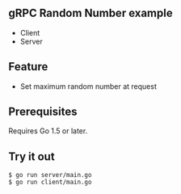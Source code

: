 ## gRPC Random Number example

- Client 
- Server 

Feature
-------------

- Set maximum random number at request

Prerequisites
-------------

Requires Go 1.5 or later.

Try it out
-------------

```
$ go run server/main.go
$ go run client/main.go
```
